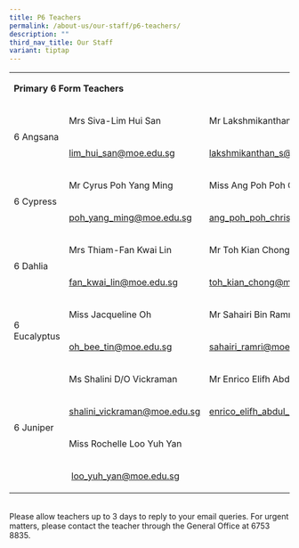 ```yaml
---
title: P6 Teachers
permalink: /about-us/our-staff/p6-teachers/
description: ""
third_nav_title: Our Staff
variant: tiptap
---
```

<table style="minWidth: 75px">
<colgroup>
<col>
<col>
<col>
</colgroup>
<tbody>
<tr>
<td rowspan="1" colspan="3">
<p><strong>Primary 6 Form Teachers</strong>
</p>
</td>
</tr>
<tr>
<td rowspan="2" colspan="1">
<p>6 Angsana</p>
</td>
<td rowspan="1" colspan="1">
<p>Mrs Siva-Lim Hui San</p>
</td>
<td rowspan="1" colspan="1">
<p>Mr Lakshmikanthan&nbsp;</p>
</td>
</tr>
<tr>
<td rowspan="1" colspan="1">
<p><a href="mailto:lim_hui_san@moe.edu.sg" rel="noopener noreferrer nofollow" target="_blank">lim_hui_san@moe.edu.sg</a>
</p>
</td>
<td rowspan="1" colspan="1">
<p><a href="mailto:lakshmikanthan_s@moe.edu.sg" rel="noopener noreferrer nofollow" target="_blank">lakshmikanthan_s@moe.edu.sg</a>
</p>
</td>
</tr>
<tr>
<td rowspan="2" colspan="1">
<p>6 Cypress</p>
</td>
<td rowspan="1" colspan="1">
<p>Mr Cyrus Poh Yang Ming&nbsp;</p>
</td>
<td rowspan="1" colspan="1">
<p>Miss Ang Poh Poh Christine&nbsp;</p>
</td>
</tr>
<tr>
<td rowspan="1" colspan="1">
<p><a href="mailto:poh_yang_ming@moe.edu.sg" rel="noopener noreferrer nofollow" target="_blank">poh_yang_ming@moe.edu.sg</a>
</p>
</td>
<td rowspan="1" colspan="1">
<p><a href="mailto:ang_poh_poh_christine@moe.edu.sg" rel="noopener noreferrer nofollow" target="_blank">ang_poh_poh_christine@moe.edu.sg</a>
</p>
</td>
</tr>
<tr>
<td rowspan="2" colspan="1">
<p>6 Dahlia</p>
</td>
<td rowspan="1" colspan="1">
<p>Mrs Thiam-Fan Kwai Lin&nbsp;</p>
</td>
<td rowspan="1" colspan="1">
<p>Mr Toh Kian Chong</p>
</td>
</tr>
<tr>
<td rowspan="1" colspan="1">
<p><a href="mailto:fan_kwai_lin@moe.edu.sg" rel="noopener noreferrer nofollow" target="_blank">fan_kwai_lin@moe.edu.sg</a>
</p>
</td>
<td rowspan="1" colspan="1">
<p><a href="mailto:toh_kian_chong@moe.edu.sg" rel="noopener noreferrer nofollow" target="_blank">toh_kian_chong@moe.edu.sg</a>
</p>
</td>
</tr>
<tr>
<td rowspan="2" colspan="1">
<p>6 Eucalyptus</p>
</td>
<td rowspan="1" colspan="1">
<p>Miss Jacqueline Oh&nbsp;</p>
</td>
<td rowspan="1" colspan="1">
<p>Mr Sahairi Bin Ramri</p>
</td>
</tr>
<tr>
<td rowspan="1" colspan="1">
<p><a href="mailto:oh_bee_tin@moe.edu.sg" rel="noopener noreferrer nofollow" target="_blank">oh_bee_tin@moe.edu.sg</a>
</p>
</td>
<td rowspan="1" colspan="1">
<p><a href="mailto:sahairi_ramri@moe.edu.sg" rel="noopener noreferrer nofollow" target="_blank">sahairi_ramri@moe.edu.sg</a>
</p>
</td>
</tr>
<tr>
<td rowspan="4" colspan="1">
<p>6 Juniper</p>
</td>
<td rowspan="1" colspan="1">
<p>Ms Shalini D/O Vickraman&nbsp;</p>
</td>
<td rowspan="1" colspan="1">
<p>Mr Enrico Elifh Abdul Lathif Marican&nbsp;</p>
</td>
</tr>
<tr>
<td rowspan="1" colspan="1">
<p><a href="mailto:shalini_vickraman@moe.edu.sg" rel="noopener noreferrer nofollow" target="_blank">shalini_vickraman@moe.edu.sg</a>
</p>
</td>
<td rowspan="1" colspan="1">
<p><a href="mailto:enrico_elifh_abdul_lathif@moe.edu.sg" rel="noopener noreferrer nofollow" target="_blank">enrico_elifh_abdul_lathif@moe.edu.sg</a>
</p>
</td>
</tr>
<tr>
<td rowspan="1" colspan="1">
<p>Miss Rochelle Loo Yuh Yan</p>
</td>
<td rowspan="1" colspan="1">
<p></p>
</td>
</tr>
<tr>
<td rowspan="1" colspan="1">
<p>&nbsp;<a href="mailto:loo_yuh_yan@schools.gov.sg" rel="noopener noreferrer nofollow" target="_blank">loo_yuh_yan@moe.edu.sg</a>
</p>
</td>
<td rowspan="1" colspan="1">
<p></p>
</td>
</tr>
</tbody>
</table>
<p>
<br>Please allow teachers up to 3 days to reply to your email queries. For
urgent matters, please contact the teacher through the General Office at
6753 8835.</p>